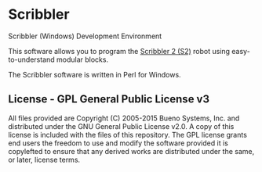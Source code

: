 Scribbler
=========

Scribbler (Windows) Development Environment

This software allows you to program the [Scribbler 2 (S2)](http://www.parallax.com/product/28136) robot using easy-to-understand modular blocks.  

The Scribbler software is written in Perl for Windows.

License - GPL General Public License v3
---------------------------------------

All files provided are Copyright (C) 2005-2015 Bueno Systems, Inc. and distributed under the GNU General Public License v2.0. A copy of this license is included with the files of this repository. The GPL license grants end users the freedom to use and modify the software provided it is copylefted to ensure that any derived works are distributed under the same, or later, license terms.
